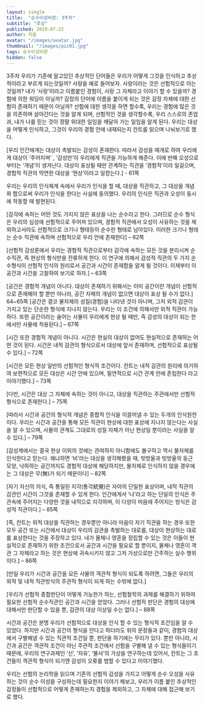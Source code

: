 ```yaml
---
layout: single
title:  "순수이성비판: 3주차"
subtitle: "추상"
published: 2019-07-22
author: 지음
avatar: "/images/avatar.jpg"
thumbnail: "/images/pic01.jpg"
tags: 순수이성비판
hidden: false
---
```


3주차
우리가 기존에 알고있던 추상적인 단어들은 우리가 어떻게 그것을 인식하고 추상적이라고 부르게 되는것일까? 사랑을 예로 들어보자. 사랑이라는 것은 선험적으로 아는것일까? 내가 ‘사랑’이라고 이름붙인 경험이, 사랑 그 자체라고 이야기 할 수 있을까? 경험에 의한 워딩이 아닐까? 감정의 단어에 이름을 붙이게 되는 것은 감정 자체에 대한 선험이 존재하기 때문이 아닐까? 선험에 대한 생각을 하면 할수록, 우리는 경험에 많은 것을 의존하며 살아간다는 것을 알게 되며, 선험적인 것을 생각할수록, 우리 스스로의 존엄과, 내가 나를 믿는 것이 정말 위대한 일임을 깨달아 가는 일임을 알게 된다. 우리는 대상을 어떻게 인식하고, 그것이 우리의 경험 안에 내재되는지 칸트를 읽으며 나눠보기로 했다.

[우리 인간에게는 대상이 촉발되는 감성이 존재한다. 따라서 감성을 매개로 하여 우리에게 대상이 ‘주어지며’ , ‘감성만’이 우리에게 직관을 가능하게 해준다. 이에 반해 오성으로부터는 ‘개념’이 생겨난다. 대상이 표상될 때만 관계하는 직관을 ‘경험적’이라 일걸으며, 경험적 직관의 막연한 대상을 ‘현상’이라고 일컫는다.] - 61쪽

우리는 우리의 인식체계 속에서 우리가 인식을 할 때, 대상을 직관하고, 그 대상을 개념화 함으로써 우리가 인식을 한다는 사실에 동의했다. 우리의 인식은 직관과 오성이 동시에 작동할 때 발현된다.

[감각에 속하는 어떤 것도 가지지 않은 표상을 나는 순수라고 한다. 그러므로 순수 형식은 우리의 심성에 선험적으로 주어져 있으며, 경험적 직관에서 오성이 사유하는 것을 제외하고서라도 선험적으로 크기나 형태등이 순수한 형태로 남아있다. 이러한 크기나 형태는 순수 직관에 속하며 선험적으로 우리 안에 존재한다] – 62쪽

[선험적 감성론에서 우리는 경험적 직관으로부터 감각에 속하는 모든 것을 분리시켜 순수직관, 즉 현상의 형식만을 잔류하게 한다. 이 연구에 의해서 감성적 직관의 두 가지 순수형식이 선험적 인식의 원리로서 공간과 시간이 존재함을 알게 될 것이다. 이제부터 이 공간과 시간을 고찰하여 보기로 하자.] – 63쪽

[공간은 경험적 개념이 아니다. 대상이 존재하기 위해서는 이미 공간이란 개념이 선험적으로 존재해야 할 뿐만 아니라, 공간 자체의 개념이 없으면 대상이 표상 될 수가 없다.] 64~65쪽
[공간은 결코 물자체의 성질(경험)을 나타낸 것이 아니며, 그저 외적 감관이 가지고 있는 단순한 형식에 지나지 않는다. 우리는 이 조건에 의해서만 외적 직관이 가능하다. 또한 공간이라는 술어는 사물이 우리에게 현상 될 때만, 즉 감성의 대상이 되는 한에서만 사물에 적용된다.] – 67쪽

[시간 또한 경험적 개념이 아니다. 시간은 현실의 대상이 없어도 현실적으로 존재하는 어떤 것이 된다. 시간은 내적 감관의 형식으로서 대상에 앞서 존재하며, 선험적으로 표상될 수 있다.] – 72쪽

[시간은 모든 현상 일반의 선험적인 형식적 조건이다. 칸트는 내적 감관의 원리에 의거하여 보편적으로 모든 대상은 시간 안에 있으며, 필연적으로 시간 관계 안에 존립한다 라고 이야기했다.] – 73쪽

[다만, 시간은 대상 그 자체에 속하는 것이 아니고, 대상을 직관하는 주관에서만 선험적 형식으로 존재한다.] – 75쪽

[따라서 시간과 공간의 형식적 개념은 종합적 인식을 이끌어낼 수 있는 두개의 인식원천이다. 우리는 시간과 공간을 통해 모든 직관이 현상에 대한 표상에 지나지 않는다는 사실을 알 수 있으며, 사물의 관계도 그대로의 성질 자체가 아닌 현상일 뿐이라는 사실을 알 수 있다.] – 79쪽

[감성계에서는 결국 현상 이외의 것에는 관여하지 아니함에도 불구하고 역시 물자체를 인식한다고 믿는다. 왜냐하면 ‘비’라는 대상을 생각해봤을 때, 빗방울과 빗방울의 둥근 모양, 낙하하는 공간까지도 경험적 대상에 해당하지만, 물자체로 인식하지 않을 경우에는 그 대상은 무(無)가 되기 때문이다] – 82쪽

[자기 자신의 의식, 즉 통일된 지각(통각統覺)은 자아의 단일한 표상이며, 내적 직관의 감관인 시간이 그것을 존재할 수 있게 한다. 인간에게서 ‘나’라고 하는 단일의 인식은 주관속에 주어지는 다양한 것을 내적으로 지각하며, 이 다양이 마음에 주어지는 방식은 감성적 직관이다.] – 85쪽

[즉, 칸트는 외적 대상을 직관하는 경우뿐만 아니라 마음이 자기 직관을 하는 경우 또한 모두 공간 또는 시간에서 대상이 우리의 감관을 촉발하는 대로를, 대상이 현상하는 대로를 표상한다는 것을 주장하고 있다. 내가 물체나 영혼을 정립할 수 있는 것은 이들이 현실적으로 존재하기 위한 조건으로서 공간과 시간을 필요로 할 뿐이지, 물체나 영혼이 객관 그 자체라고 하는 것은 현상에 귀속시키지 않고 그저 가상으로만 간주하는 실수 행위이다.] – 86쪽

[만일 우리가 시간과 공간을 모든 사물의 객관적 형식이 되도록 하려면, 그들은 우리의 외적 및 내적 직관방식의 주관적 형식이 되게 하는 수밖에 없다.]

[우리가 선험적 종합판단이 어떻게 가능한가 하는, 선험철학의 과제를 해결하기 위하여 필요한 선험적 순수직관인 공간과 시간을 얻었다. 그러나 선험적 판단은 경험의 대상에 대해서만 판단할 수 있을 뿐, 감관의 대상 이상일 수는 없다.] – 88쪽

시간과 공간은 분명 우리가 선험적으로 대상을 인식 할 수 있는 형식적 조건임을 알 수 있었다. 하지만 시간과 공간의 형식을 안다고 하더라도 위의 문장들과 같이, 경험의 대상에서 구별해낼 수 있는 직관적 조건일 뿐, 판단을 하기에는 무리가 있다. 뿐만 아니라, 시간과 공간은 객관적 조건이 아닌 주관적 조건에서 선험을 구별해 낼 수 있는 형식들이기 때문에, 우리의 연구과제인 ‘신’, ‘자유’, ‘불사’의 가상을 연구하는데 있어서, 칸트는 그 조건들이 객관적 형식이 되기엔 감성이 오류를 범할 수 있다고 이야기했다.

우리는 선험의 논리학을 읽으며 기존의 선험적 감성을 가지고 어떻게 순수 오성을 사유하는 것이 순수 이성을 구성하는데 필요한지 이야기 해보고, 우리가 이름 붙인 추상적인 감정들이 선험적으로 어떻게 존재하는지 경험을 제외하고, 그 자체에 대해 접근해 보기로 했다.

